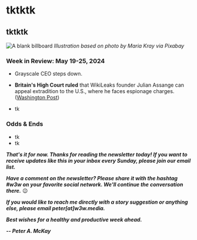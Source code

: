 # tktktk
## tktktk

![A blank billboard](https://blog.pmckay.com/img/billboard-3840.jpg)
*Illustration based on photo by Maria Kray via Pixabay*

<!--

Lede item. ~450 words. Do a CTA for sponsors. Craft offer as well to follow up if/when msgs come in.

-->

### Week in Review: May 19-25, 2024

<!-- Prompt: Leo, please summarize the news article in this browser tab. I'm looking for a paragraph of 2-3 conversational sentences, suitable to use in a newsletter I'm working on. -->

- Grayscale CEO steps down. <!-- Need link. WSJ had early scoop, it seems. -->

- **Britain's High Court ruled** that WikiLeaks founder Julian Assange can appeal extradition to the U.S., where he faces espionage charges. ([Washington Post](https://www.washingtonpost.com/world/2024/05/20/assange-appeal-extradition-court/)) <!-- Check for updates late in the week. -->

- tk

### Odds & Ends

- tk
- tk

_**That's it for now. Thanks for reading the newsletter today! If you want to receive updates like this in your inbox every Sunday, please join our email list.**_

_**Have a comment on the newsletter? Please share it with the hashtag #w3w on your favorite social network. We'll continue the conversation there.**_ 😉

_**If you would like to reach me directly with a story suggestion or anything else, please email peter[at]w3w.media.**_

_**Best wishes for a healthy and productive week ahead.**_  

_**-- Peter A. McKay**_  

